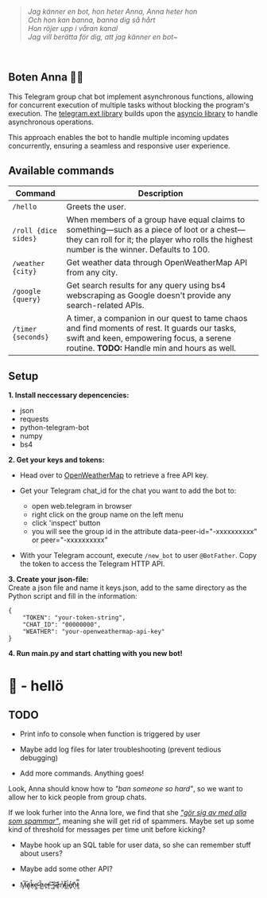 <br><br>
<blockquote>

*Jag känner en bot, hon heter Anna, Anna heter hon\
Och hon kan banna, banna dig så hårt\
Hon röjer upp i våran kanal\
Jag vill berätta för dig, att jag känner en bot~*

</blockquote>
<br>

## **Boten Anna** 💁‍♀️

This Telegram group chat bot implement asynchronous functions, allowing for concurrent execution of multiple tasks without blocking the program's execution. The <a href="https://docs.python-telegram-bot.org/en/stable/telegram.ext.html">telegram.ext library</a> builds upon the <a href="https://docs.python.org/3/library/asyncio.html">asyncio library</a> to handle asynchronous operations. 

This approach enables the bot to handle multiple incoming updates concurrently, ensuring a seamless and responsive user experience.



## **Available commands**

| Command            | Description                                                                                         |
|--------------------|-----------------------------------------------------------------------------------------------------|
| `/hello`           | Greets the user.                                                                                    |
| `/roll {dice sides}`            | When members of a group have equal claims to something—such as a piece of loot or a chest— they can roll for it; the player who rolls the highest number is the winner. Defaults to 100.         |
| `/weather {city}`  | Get weather data through OpenWeatherMap API from any city.                                         |
| `/google {query}`  | Get search results for any query using bs4 webscraping as Google doesn't provide any search-related APIs.                                        |
| `/timer {seconds}`  | A timer, a companion in our quest to tame chaos and find moments of rest. It guards our tasks, swift and keen, empowering focus, a serene routine. **TODO:** Handle min and hours as well.          

## **Setup**

**1. Install neccessary depencencies:**
- json
- requests
- python-telegram-bot
- numpy
- bs4

**2. Get your keys and tokens:**
- Head over to <a href="https://openweathermap.org">OpenWeatherMap</a> to retrieve a free API key.


- Get your Telegram chat_id for the chat you want to add the bot to:
    - open web.telegram in browser
    - right click on the group name on the left menu
    - click 'inspect' button
    - you will see the group id in the attribute data-peer-id="-xxxxxxxxxx" or peer="-xxxxxxxxxx"

- With your Telegram account, execute <code>/new_bot</code> to user <code>@BotFather</code>. Copy the token to access the Telegram HTTP API.

**3. Create your json-file:**\
Create a json file and name it keys.json, add to the same directory as the Python script and fill in the information:

```
{
    "TOKEN": "your-token-string",
    "CHAT_ID": "00000000",
    "WEATHER": "your-openweathermap-api-key"
}
```

**4. Run main.py and start chatting with you new bot!**

# 🤖 - hellö


## **TODO**

- Print info to console when function is triggered by user

- Maybe add log files for later troubleshooting (prevent tedious debugging)

- Add more commands. Anything goes!


Look, Anna should know how to *"ban someone so hard"*, so we want to allow her to kick people from group chats.

If we look furher into the Anna lore, we find that she <a href="https://genius.com/Basshunter-boten-anna-lyrics">*"gör sig av med alla som spammar"*</a>, meaning she will get rid of spammers. Maybe set up some kind of threshold for messages per time unit before kicking?

- Maybe hook up an SQL table for user data, so she can remember stuff about users?

- Maybe add some other API?

- M̵̙͠a̸͓̕k̵̖̊e̴̛͚ ̵̤̈h̷͍̏e̵̗̕r̵̯͠ ̶̺͐s̴͕͝ḙ̷̌ṇ̸̔t̴̬͂i̴̫̍e̸̞̓n̵͉̽t̵̰̿
